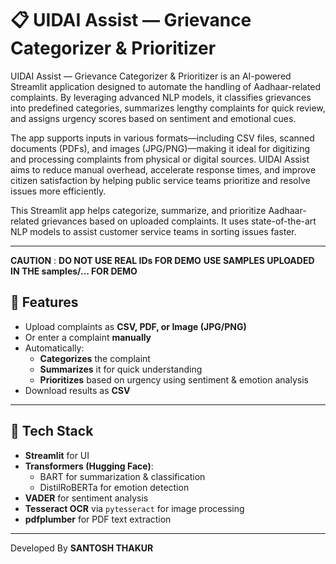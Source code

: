 # 📋 UIDAI Assist — Grievance Categorizer & Prioritizer

UIDAI Assist — Grievance Categorizer & Prioritizer is an AI-powered Streamlit application designed to automate the handling of Aadhaar-related complaints. By leveraging advanced NLP models, it classifies grievances into predefined categories, summarizes lengthy complaints for quick review, and assigns urgency scores based on sentiment and emotional cues.

The app supports inputs in various formats—including CSV files, scanned documents (PDFs), and images (JPG/PNG)—making it ideal for digitizing and processing complaints from physical or digital sources. UIDAI Assist aims to reduce manual overhead, accelerate response times, and improve citizen satisfaction by helping public service teams prioritize and resolve issues more efficiently.

This Streamlit app helps categorize, summarize, and prioritize Aadhaar-related grievances based on uploaded complaints. It uses state-of-the-art NLP models to assist customer service teams in sorting issues faster.

---
**CAUTION** : **DO NOT USE REAL IDs FOR DEMO**
**USE SAMPLES UPLOADED IN THE samples/... FOR DEMO**

## 🚀 Features

- Upload complaints as **CSV, PDF, or Image (JPG/PNG)**
- Or enter a complaint **manually**
- Automatically:
  - **Categorizes** the complaint
  - **Summarizes** it for quick understanding
  - **Prioritizes** based on urgency using sentiment & emotion analysis
- Download results as **CSV**

---



## 🧠 Tech Stack

- **Streamlit** for UI
- **Transformers (Hugging Face)**:
  - BART for summarization & classification
  - DistilRoBERTa for emotion detection
- **VADER** for sentiment analysis
- **Tesseract OCR** via `pytesseract` for image processing
- **pdfplumber** for PDF text extraction

---
Developed By **SANTOSH THAKUR**

